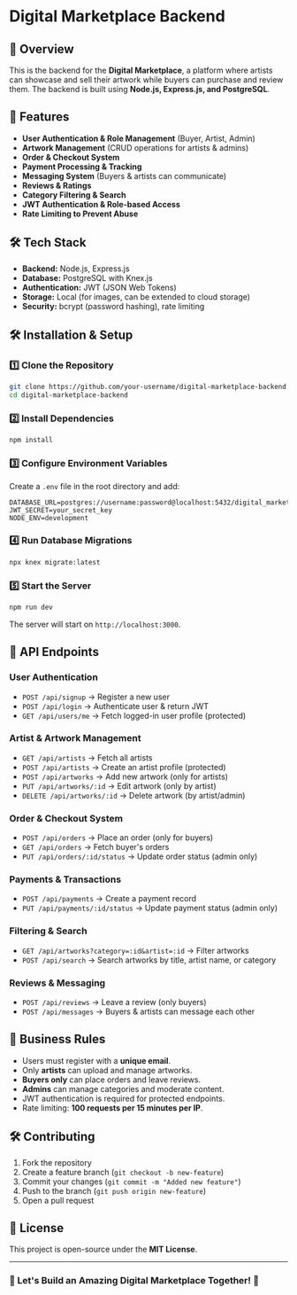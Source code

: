 # **Digital Marketplace Backend**

## **📌 Overview**
This is the backend for the **Digital Marketplace**, a platform where artists can showcase and sell their artwork while buyers can purchase and review them. The backend is built using **Node.js, Express.js, and PostgreSQL**.

## **🚀 Features**
- **User Authentication & Role Management** (Buyer, Artist, Admin)
- **Artwork Management** (CRUD operations for artists & admins)
- **Order & Checkout System**
- **Payment Processing & Tracking**
- **Messaging System** (Buyers & artists can communicate)
- **Reviews & Ratings**
- **Category Filtering & Search**
- **JWT Authentication & Role-based Access**
- **Rate Limiting to Prevent Abuse**

## **🛠 Tech Stack**
- **Backend:** Node.js, Express.js
- **Database:** PostgreSQL with Knex.js
- **Authentication:** JWT (JSON Web Tokens)
- **Storage:** Local (for images, can be extended to cloud storage)
- **Security:** bcrypt (password hashing), rate limiting

## **🛠 Installation & Setup**
### **1️⃣ Clone the Repository**
```bash
git clone https://github.com/your-username/digital-marketplace-backend.git
cd digital-marketplace-backend
```

### **2️⃣ Install Dependencies**
```bash
npm install
```

### **3️⃣ Configure Environment Variables**
Create a `.env` file in the root directory and add:
```env
DATABASE_URL=postgres://username:password@localhost:5432/digital_marketplace
JWT_SECRET=your_secret_key
NODE_ENV=development
```

### **4️⃣ Run Database Migrations**
```bash
npx knex migrate:latest
```

### **5️⃣ Start the Server**
```bash
npm run dev
```

The server will start on `http://localhost:3000`.

## **📌 API Endpoints**
### **User Authentication**
- `POST /api/signup` → Register a new user
- `POST /api/login` → Authenticate user & return JWT
- `GET /api/users/me` → Fetch logged-in user profile (protected)

### **Artist & Artwork Management**
- `GET /api/artists` → Fetch all artists
- `POST /api/artists` → Create an artist profile (protected)
- `POST /api/artworks` → Add new artwork (only for artists)
- `PUT /api/artworks/:id` → Edit artwork (only by artist)
- `DELETE /api/artworks/:id` → Delete artwork (by artist/admin)

### **Order & Checkout System**
- `POST /api/orders` → Place an order (only for buyers)
- `GET /api/orders` → Fetch buyer's orders
- `PUT /api/orders/:id/status` → Update order status (admin only)

### **Payments & Transactions**
- `POST /api/payments` → Create a payment record
- `PUT /api/payments/:id/status` → Update payment status (admin only)

### **Filtering & Search**
- `GET /api/artworks?category=:id&artist=:id` → Filter artworks
- `POST /api/search` → Search artworks by title, artist name, or category

### **Reviews & Messaging**
- `POST /api/reviews` → Leave a review (only buyers)
- `POST /api/messages` → Buyers & artists can message each other

## **📌 Business Rules**
- Users must register with a **unique email**.
- Only **artists** can upload and manage artworks.
- **Buyers only** can place orders and leave reviews.
- **Admins** can manage categories and moderate content.
- JWT authentication is required for protected endpoints.
- Rate limiting: **100 requests per 15 minutes per IP**.

## **🛠 Contributing**
1. Fork the repository
2. Create a feature branch (`git checkout -b new-feature`)
3. Commit your changes (`git commit -m "Added new feature"`)
4. Push to the branch (`git push origin new-feature`)
5. Open a pull request

## **📜 License**
This project is open-source under the **MIT License**.

---
### **📌 Let's Build an Amazing Digital Marketplace Together! 🚀**

